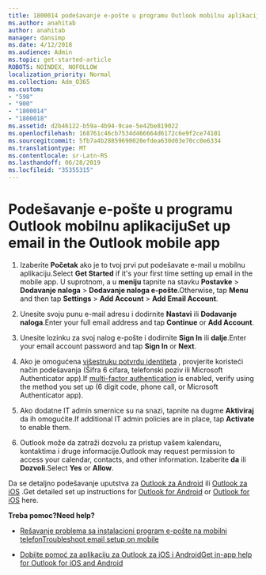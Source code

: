 ```yaml
---
title: 1800014 podešavanje e-pošte u programu Outlook mobilnu aplikaciju
ms.author: anahitab
author: anahitab
manager: dansimp
ms.date: 4/12/2018
ms.audience: Admin
ms.topic: get-started-article
ROBOTS: NOINDEX, NOFOLLOW
localization_priority: Normal
ms.collection: Adm_O365
ms.custom:
- "598"
- "900"
- "1800014"
- "1800018"
ms.assetid: d2b46122-b59a-4b94-9cae-5e42be819022
ms.openlocfilehash: 168761c46cb7534d466664d6172c6e9f2ce74101
ms.sourcegitcommit: 5fb7a4b28859690020efdea630d03e70cc0e6334
ms.translationtype: MT
ms.contentlocale: sr-Latn-RS
ms.lasthandoff: 06/28/2019
ms.locfileid: "35355315"
---
```

# <a name="set-up-email-in-the-outlook-mobile-app"></a><span data-ttu-id="e01a0-102">Podešavanje e-pošte u programu Outlook mobilnu aplikaciju</span><span class="sxs-lookup"><span data-stu-id="e01a0-102">Set up email in the Outlook mobile app</span></span>

1. <span data-ttu-id="e01a0-103">Izaberite **Početak** ako je to tvoj prvi put podešavate e-mail u mobilnu aplikaciju.</span><span class="sxs-lookup"><span data-stu-id="e01a0-103">Select **Get Started** if it's your first time setting up email in the mobile app.</span></span> <span data-ttu-id="e01a0-104">U suprotnom, a u **meniju** tapnite na stavku **Postavke** \> **Dodavanje naloga** \> **Dodavanje naloga e-pošte**.</span><span class="sxs-lookup"><span data-stu-id="e01a0-104">Otherwise, tap **Menu** and then tap **Settings** \> **Add Account** \> **Add Email Account**.</span></span>

2. <span data-ttu-id="e01a0-105">Unesite svoju punu e-mail adresu i dodirnite **Nastavi** ili **Dodavanje naloga**.</span><span class="sxs-lookup"><span data-stu-id="e01a0-105">Enter your full email address and tap **Continue** or **Add Account**.</span></span>

3. <span data-ttu-id="e01a0-106">Unesite lozinku za svoj nalog e-pošte i dodirnite **Sign In** ili **dalje**.</span><span class="sxs-lookup"><span data-stu-id="e01a0-106">Enter your email account password and tap **Sign In** or **Next**.</span></span>

4. <span data-ttu-id="e01a0-107">Ako je omogućena [višestruku potvrdu identiteta](https://support.office.com/article/8f0454b2-f51a-4d9c-bcde-2c48e41621c6.aspx) , provjerite koristeći način podešavanja (Šifra 6 cifara, telefonski poziv ili Microsoft Authenticator app).</span><span class="sxs-lookup"><span data-stu-id="e01a0-107">If [multi-factor authentication](https://support.office.com/article/8f0454b2-f51a-4d9c-bcde-2c48e41621c6.aspx) is enabled, verify using the method you set up (6 digit code, phone call, or Microsoft Authenticator app).</span></span>

5. <span data-ttu-id="e01a0-108">Ako dodatne IT admin smernice su na snazi, tapnite na dugme **Aktiviraj** da ih omogućite.</span><span class="sxs-lookup"><span data-stu-id="e01a0-108">If additional IT admin policies are in place, tap **Activate** to enable them.</span></span>

6. <span data-ttu-id="e01a0-109">Outlook može da zatraži dozvolu za pristup vašem kalendaru, kontaktima i druge informacije.</span><span class="sxs-lookup"><span data-stu-id="e01a0-109">Outlook may request permission to access your calendar, contacts, and other information.</span></span> <span data-ttu-id="e01a0-110">Izaberite **da** ili **Dozvoli**.</span><span class="sxs-lookup"><span data-stu-id="e01a0-110">Select **Yes** or **Allow**.</span></span>

<span data-ttu-id="e01a0-111">Da se detaljno podešavanje uputstva za [Outlook za Android](https://support.office.com/article/886db551-8dfa-4fd5-b835-f8e532091872.aspx) ili [Outlook za iOS](https://support.office.com/article/b2de2161-cc1d-49ef-9ef9-81acd1c8e234.aspx) .</span><span class="sxs-lookup"><span data-stu-id="e01a0-111">Get detailed set up instructions for [Outlook for Android](https://support.office.com/article/886db551-8dfa-4fd5-b835-f8e532091872.aspx) or [Outlook for iOS](https://support.office.com/article/b2de2161-cc1d-49ef-9ef9-81acd1c8e234.aspx) here.</span></span>
  
 <span data-ttu-id="e01a0-112">**Treba pomoc?**</span><span class="sxs-lookup"><span data-stu-id="e01a0-112">**Need help?**</span></span>
  
- [<span data-ttu-id="e01a0-113">Rešavanje problema sa instalacioni program e-pošte na mobilni telefon</span><span class="sxs-lookup"><span data-stu-id="e01a0-113">Troubleshoot email setup on mobile</span></span>](https://support.office.com/article/a264ef01-9c88-48fb-9285-7017e4f31f02.aspx)

- [<span data-ttu-id="e01a0-114">Dobijte pomoć za aplikaciju za Outlook za iOS i Android</span><span class="sxs-lookup"><span data-stu-id="e01a0-114">Get in-app help for Outlook for iOS and Android</span></span>](https://support.office.com/article/218a22d1-9fa5-4889-b689-de1c63493243.aspx#ID0EAABAAA=Contact_Support)
